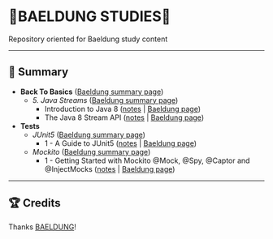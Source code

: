 # 🍃BAELDUNG STUDIES🍃

Repository oriented for Baeldung study content

---

## 📌 Summary

- **Back To Basics** ([Baeldung summary page](https://www.baeldung.com/java-tutorial))
  - *5. Java Streams* ([Baeldung summary page](https://www.baeldung.com/java-streams))
    - Introduction to Java 8 ([notes](https://github.com/LoriaLawrenceZ/Baeldung/blob/main/BackToBasics/Streams/StreamBasics/md/IntroductionToStreams.md) | [Baeldung page](https://www.baeldung.com/java-8-streams-introduction))
    - The Java 8 Stream API ([notes](https://github.com/LoriaLawrenceZ/Baeldung/blob/main/BackToBasics/Streams/StreamBasics/md/StreamAPITutorial.md) | [Baeldung page](https://www.baeldung.com/java-8-streams))
- **Tests**
  - *JUnit5* ([Baeldung summary page](https://www.baeldung.com/category/testing/tag/junit-5))
    - 1 - A Guide to JUnit5 ([notes](https://github.com/LoriaLawrenceZVR/Baeldung/tree/main/Tests/JUnit5/AGuideToJUnit5/md/notes.md) | [Baeldung page](https://www.baeldung.com/junit-5))
  - *Mockito* ([Baeldung summary page](https://www.baeldung.com/category/testing/tag/mockito))
    - 1 - Getting Started with Mockito @Mock, @Spy, @Captor and @InjectMocks ([notes](https://github.com/LoriaLawrenceZVR/Baeldung/tree/main/Tests/Mockito/GettingStartedWithMockito/md/notes.md) | [Baeldung page](https://www.baeldung.com/mockito-annotations))

---

## 🏆 Credits

Thanks [BAELDUNG](https://www.baeldung.com/)!
